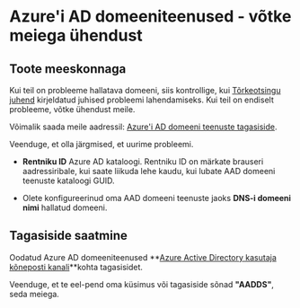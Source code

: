 <properties
    pageTitle="Azure Active Directory domeeniteenused: Võtke meiega ühendust | Microsoft Azure'i"
    description="Azure'i AD domeeniteenused toote meeskonnaga"
    services="active-directory-ds"
    documentationCenter=""
    authors="mahesh-unnikrishnan"
    manager="stevenpo"
    editor="curtand"/>

<tags
    ms.service="active-directory-ds"
    ms.workload="identity"
    ms.tgt_pltfrm="na"
    ms.devlang="na"
    ms.topic="article"
    ms.date="09/21/2016"
    ms.author="maheshu"/>


# <a name="azure-ad-domain-services---contact-us"></a>Azure'i AD domeeniteenused - võtke meiega ühendust

## <a name="contact-the-product-team"></a>Toote meeskonnaga
Kui teil on probleeme hallatava domeeni, siis kontrollige, kui [Tõrkeotsingu juhend](active-directory-ds-troubleshooting.md) kirjeldatud juhised probleemi lahendamiseks. Kui teil on endiselt probleeme, võtke ühendust meile.

Võimalik saada meile aadressil: [Azure'i AD domeeni teenuste tagasiside](mailto:aaddsfb@microsoft.com).

Veenduge, et olla järgmised, et uurime probleemi.

- **Rentniku ID** Azure AD kataloogi. Rentniku ID on märkate brauseri aadressiribale, kui saate liikuda lehe kaudu, kui lubate AAD domeeni teenuste kataloogi GUID.

- Olete konfigureerinud oma AAD domeeni teenuste jaoks **DNS-i domeeni nimi** hallatud domeeni.


## <a name="provide-feedback"></a>Tagasiside saatmine
Oodatud Azure AD domeeniteenused **[Azure Active Directory kasutaja kõneposti kanali](https://feedback.azure.com/forums/169401-azure-active-directory/)**kohta tagasisidet.

Veenduge, et te eel-pend oma küsimus või tagasiside sõnad **"AADDS"**, seda meiega.
